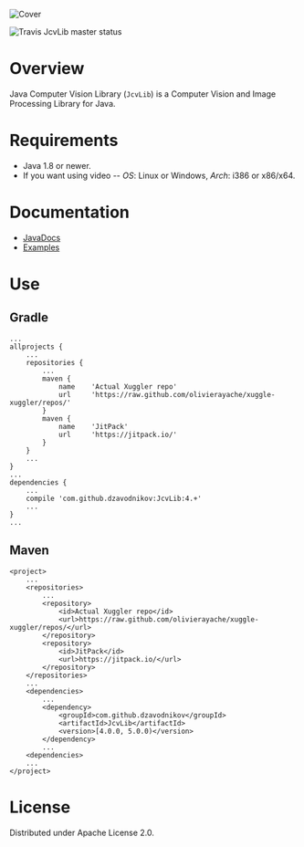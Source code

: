 ![Cover](https://raw.github.com/dzavodnikov/JcvLib/master/src/test/resources/Cover.jpg)

![Travis JcvLib master status](https://travis-ci.org/dzavodnikov/JcvLib.svg?branch=master)


Overview
========
Java Computer Vision Library (`JcvLib`) is a Computer Vision and Image Processing Library for Java.


Requirements
============
 * Java 1.8 or newer.
 * If you want using video -- *OS*: Linux or Windows, *Arch*: i386 or x86/x64.


Documentation
=============
 * [JavaDocs](https://dzavodnikov.github.io/JcvLib/)
 * [Examples](https://github.com/dzavodnikov/JcvLib/tree/examples/)


Use
===
Gradle
------
    ...
	allprojects {
	    ...
		repositories {
			...
			maven {
                name    'Actual Xuggler repo'
                url     'https://raw.github.com/olivierayache/xuggle-xuggler/repos/'
            }
            maven {
                name    'JitPack'
                url     'https://jitpack.io/' 
            }
		}
		...
	}
	...
    dependencies {
        ...
        compile 'com.github.dzavodnikov:JcvLib:4.+'
        ...
    }
    ...

Maven
-----
    <project>
        ...
	    <repositories>
	        ...
	        <repository>
		        <id>Actual Xuggler repo</id>
		        <url>https://raw.github.com/olivierayache/xuggle-xuggler/repos/</url>
		    </repository>
		    <repository>
		        <id>JitPack</id>
		        <url>https://jitpack.io/</url>
		    </repository>
	    </repositories>
        ...
        <dependencies>
            ...
	        <dependency>
	            <groupId>com.github.dzavodnikov</groupId>
	            <artifactId>JcvLib</artifactId>
	            <version>[4.0.0, 5.0.0)</version>
	        </dependency>
	        ...
	    <dependencies>
	    ...
	</project>


License
=======
Distributed under Apache License 2.0.
